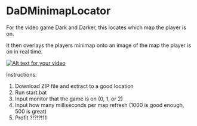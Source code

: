 # DaDMinimapLocator
For the video game Dark and Darker, this locates which map the player is on.

It then overlays the players minimap onto an image of the map the player is on in real time.

[![Alt text for your video](https://img.youtube.com/vi/tINZ1yZQa7I/0.jpg)](https://www.youtube.com/watch?v=tINZ1yZQa7I)



Instructions:

1. Download ZIP file and extract to a good location
2. Run start.bat
3. Input monitor that the game is on (0, 1, or 2)
4. Input how many milliseconds per map refresh (1000 is good enough, 500 is great)
5. Profit ?!?!?!11
